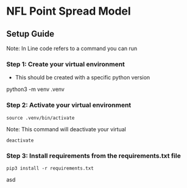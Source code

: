 # NFL Point Spread Model

## Setup Guide

Note: In Line code refers to a command you can run

### Step 1: Create your virtual environment

- This should be created with a specific python version

python3 -m venv .venv

### Step 2: Activate your virtual environment

`source .venv/bin/activate`

Note: This command will deactivate your virtual 

`deactivate`

### Step 3: Install requirements from the requirements.txt file

`pip3 install -r requirements.txt`

asd
